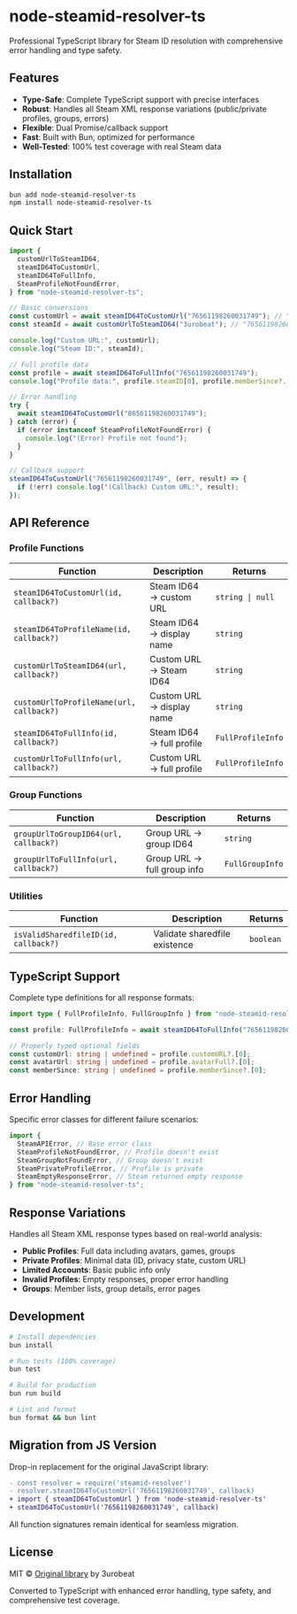 # node-steamid-resolver-ts

Professional TypeScript library for Steam ID resolution with comprehensive error handling and type safety.

## Features

- **Type-Safe**: Complete TypeScript support with precise interfaces
- **Robust**: Handles all Steam XML response variations (public/private profiles, groups, errors)
- **Flexible**: Dual Promise/callback support
- **Fast**: Built with Bun, optimized for performance
- **Well-Tested**: 100% test coverage with real Steam data

## Installation

```bash
bun add node-steamid-resolver-ts
npm install node-steamid-resolver-ts
```

## Quick Start

```typescript
import {
  customUrlToSteamID64,
  steamID64ToCustomUrl,
  steamID64ToFullInfo,
  SteamProfileNotFoundError,
} from "node-steamid-resolver-ts";

// Basic conversions
const customUrl = await steamID64ToCustomUrl("76561198260031749"); // "3urobeat"
const steamId = await customUrlToSteamID64("3urobeat"); // "76561198260031749"

console.log("Custom URL:", customUrl);
console.log("Steam ID:", steamId);

// Full profile data
const profile = await steamID64ToFullInfo("76561198260031749");
console.log("Profile data:", profile.steamID[0], profile.memberSince?.[0]);

// Error handling
try {
  await steamID64ToCustomUrl("86561198260031749");
} catch (error) {
  if (error instanceof SteamProfileNotFoundError) {
    console.log("(Error) Profile not found");
  }
}

// Callback support
steamID64ToCustomUrl("76561198260031749", (err, result) => {
  if (!err) console.log("(Callback) Custom URL:", result);
});
```

## API Reference

### Profile Functions

| Function                                 | Description               | Returns           |
| ---------------------------------------- | ------------------------- | ----------------- |
| `steamID64ToCustomUrl(id, callback?)`    | Steam ID64 → custom URL   | `string \| null`  |
| `steamID64ToProfileName(id, callback?)`  | Steam ID64 → display name | `string`          |
| `customUrlToSteamID64(url, callback?)`   | Custom URL → Steam ID64   | `string`          |
| `customUrlToProfileName(url, callback?)` | Custom URL → display name | `string`          |
| `steamID64ToFullInfo(id, callback?)`     | Steam ID64 → full profile | `FullProfileInfo` |
| `customUrlToFullInfo(url, callback?)`    | Custom URL → full profile | `FullProfileInfo` |

### Group Functions

| Function                              | Description                 | Returns         |
| ------------------------------------- | --------------------------- | --------------- |
| `groupUrlToGroupID64(url, callback?)` | Group URL → group ID64      | `string`        |
| `groupUrlToFullInfo(url, callback?)`  | Group URL → full group info | `FullGroupInfo` |

### Utilities

| Function                             | Description                   | Returns   |
| ------------------------------------ | ----------------------------- | --------- |
| `isValidSharedfileID(id, callback?)` | Validate sharedfile existence | `boolean` |

## TypeScript Support

Complete type definitions for all response formats:

```typescript
import type { FullProfileInfo, FullGroupInfo } from "node-steamid-resolver-ts";

const profile: FullProfileInfo = await steamID64ToFullInfo("76561198260031749");

// Properly typed optional fields
const customUrl: string | undefined = profile.customURL?.[0];
const avatarUrl: string | undefined = profile.avatarFull?.[0];
const memberSince: string | undefined = profile.memberSince?.[0];
```

## Error Handling

Specific error classes for different failure scenarios:

```typescript
import {
  SteamAPIError, // Base error class
  SteamProfileNotFoundError, // Profile doesn't exist
  SteamGroupNotFoundError, // Group doesn't exist
  SteamPrivateProfileError, // Profile is private
  SteamEmptyResponseError, // Steam returned empty response
} from "node-steamid-resolver-ts";
```

## Response Variations

Handles all Steam XML response types based on real-world analysis:

- **Public Profiles**: Full data including avatars, games, groups
- **Private Profiles**: Minimal data (ID, privacy state, custom URL)
- **Limited Accounts**: Basic public info only
- **Invalid Profiles**: Empty responses, proper error handling
- **Groups**: Member lists, group details, error pages

## Development

```bash
# Install dependencies
bun install

# Run tests (100% coverage)
bun test

# Build for production
bun run build

# Lint and format
bun format && bun lint
```

## Migration from JS Version

Drop-in replacement for the original JavaScript library:

```diff
- const resolver = require('steamid-resolver')
- resolver.steamID64ToCustomUrl('76561198260031749', callback)
+ import { steamID64ToCustomUrl } from 'node-steamid-resolver-ts'
+ steamID64ToCustomUrl('76561198260031749', callback)
```

All function signatures remain identical for seamless migration.

## License

MIT © [Original library](https://github.com/3urobeat/node-steamid-resolver) by 3urobeat

Converted to TypeScript with enhanced error handling, type safety, and comprehensive test coverage.
